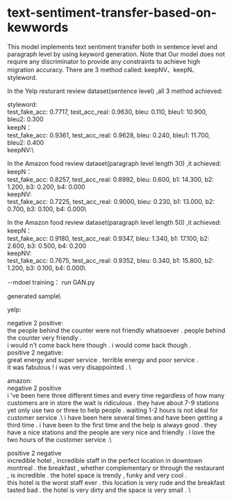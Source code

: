 # text-sentiment-transfer-based-on-kewwords

This model implements text sentiment transfer both in sentence level and paragraph level by using keyword generation. 
Note that Our model does not require any discriminator to provide any constraints to achieve high migration accuracy. 
There are 3 method called: keepNV、keepN、styleword.

In the Yelp resturant review dataset(sentence level) ,all 3 method achieved:

styleword:\
test_fake_acc: 0.7717, test_acc_real: 0.9630, bleu: 0.110, bleu1: 10.900, bleu2: 0.300\
keepN：\
test_fake_acc: 0.9361, test_acc_real: 0.9628, bleu: 0.240, bleu1: 11.700, bleu2: 0.400\
keepNV:\


In the Amazon food review dataset(paragraph level length 30) ,it achieved:\
keepN：\
test_fake_acc: 0.8257, test_acc_real: 0.8992, bleu: 0.600, b1: 14.300, b2: 1.200, b3: 0.200, b4: 0.000\
keepNV:\
test_fake_acc: 0.7225, test_acc_real: 0.9000, bleu: 0.230, b1: 13.000, b2: 0.700, b3: 0.100, b4: 0.000\

In the Amazon food review dataset(paragraph level length 50) ,it achieved:\
keepN：\
test_fake_acc: 0.9180, test_acc_real: 0.9347, bleu: 1.340, b1: 17.100, b2: 2.600, b3: 0.500, b4: 0.200\
keepNV:\
test_fake_acc: 0.7675, test_acc_real: 0.9352, bleu: 0.340, b1: 15.800, b2: 1.200, b3: 0.100, b4: 0.000\



--mdoel training：
run GAN.py


generated sample\

yelp:

negative 2 positive:\
the people behind the counter were not friendly whatsoever .            people behind the counter very friendly . \
i would n't come back here though .                                     i would come back though . \
positive 2 negative:\
great energy and super service .                                        terrible energy and poor service . \
it was fabulous !                                                       i was very disappointed . \

amazon:\
negative 2 positive\
i 've been here three different times and every time regardless of how many customers are in store the wait is ridiculous . they have about 7-9 stations yet only use two or three to help people . waiting 1-2 hours is not ideal for customer service .\ 
i have been here several times and have been getting a third time . i have been to the first time and the help is always good . they have a nice stations and the people are very nice and friendly . i love the two hours of the customer service .\

positive 2 negative\
incredible hotel , incredible staff in the perfect location in downtown montreal . the breakfast , whether complementary or through the restaurant , is incredible . the hotel space is trendy , funky and very cool . \
this hotel is the worst staff ever . this location is very rude and the breakfast tasted bad . the hotel is very dirty and the space is very small . \
